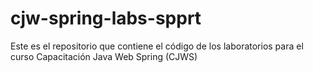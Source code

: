 # cjw-spring-labs-spprt
Este es el repositorio que contiene el código de los laboratorios para el curso Capacitación Java Web Spring (CJWS)
